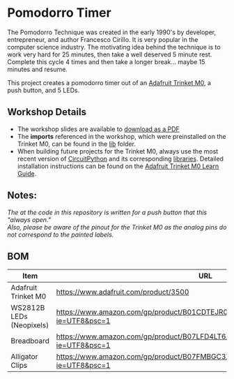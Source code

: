 # Pomodorro Timer
The Pomodorro Technique was created in the early 1990's by developer, entrepreneur,
and author Francesco Cirillo. It is very popular in the computer science
industry. The motivating idea behind the technique is to work very hard for
25 minutes, then take a well deserved 5 minute rest. Complete this cycle 4
times and then take a longer break... maybe 15 minutes and resume.

This project creates a pomodorro timer out of an [Adafruit Trinket M0](https://www.adafruit.com/product/3500), a
push button, and 5 LEDs.

## Workshop Details
* The workshop slides are available to [download as a PDF](https://github.com/techahoynyc/workshops/raw/master/coding-in-python-part-1/Tomato%20Timer%20Using%20Python.pdf)
* The **imports** referenced in the workshop, which were preinstalled on the Trinket M0, can be found in the [lib](https://github.com/techahoynyc/workshops/tree/master/coding-in-python-part-1/lib) folder.
* When building future projects for the Trinket M0, always use the most recent version of [CircuitPython](https://circuitpython.org/board/trinket_m0/) and its corresponding [libraries](https://circuitpython.org/libraries). Detailed installation instructions can be found on the [Adafruit Trinket M0 Learn Guide](https://learn.adafruit.com/adafruit-trinket-m0-circuitpython-arduino/circuitpython).

## Notes:
*The at the code in this repository is written for a push button that this "always open."  
Also, please be aware of the pinout for the Trinket M0 as the analog pins do not correspond to the painted labels.*


## BOM
|Item|URL|
|---|---|
|Adafruit Trinket M0|https://www.adafruit.com/product/3500 |
|WS2812B LEDs (Neopixels) |https://www.amazon.com/gp/product/B01CDTEJR0/ref=ppx_yo_dt_b_asin_title_o01_s00?ie=UTF8&psc=1 |
|Breadboard|https://www.amazon.com/gp/product/B07LFD4LT6/ref=ppx_yo_dt_b_asin_title_o00_s00?ie=UTF8&psc=1 |
|Alligator Clips|https://www.amazon.com/gp/product/B07FMBGC3X/ref=ppx_yo_dt_b_asin_title_o00_s01?ie=UTF8&psc=1 |

